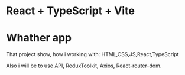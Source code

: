 # React + TypeScript + Vite
# Whather app

That project show, how i working with: HTML,CSS,JS,React,TypeScript

Also i will be to use API, ReduxToolkit, Axios, React-router-dom.